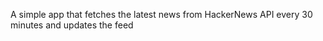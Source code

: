 A simple app that fetches the latest news from HackerNews API every 30 minutes and updates the feed
